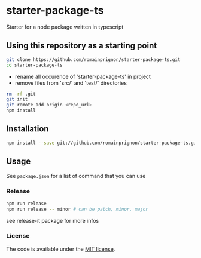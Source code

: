 # starter-package-ts

Starter for a node package written in typescript

## Using this repository as a starting point

```sh
git clone https://github.com/romainprignon/starter-package-ts.git
cd starter-package-ts
```

* rename all occurence of 'starter-package-ts' in project
* remove files from 'src/' and 'test/' directories

```sh
rm -rf .git
git init
git remote add origin <repo_url>
npm install
```

## Installation

```sh
npm install --save git://github.com/romainprignon/starter-package-ts.git
```

## Usage
See `package.json` for a list of command that you can use

### Release

```sh
npm run release
npm run release -- minor # can be patch, minor, major
```
see release-it package for more infos

### License

The code is available under the [MIT license](LICENSE.md).
